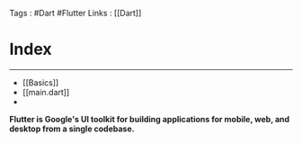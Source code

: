 Tags : #Dart #Flutter 
Links : [[Dart]]
# Index 
_____
- [[Basics]]
- [[main.dart]]
- 




**Flutter is Google's UI toolkit for building applications for mobile, web, and desktop from a single codebase.**
